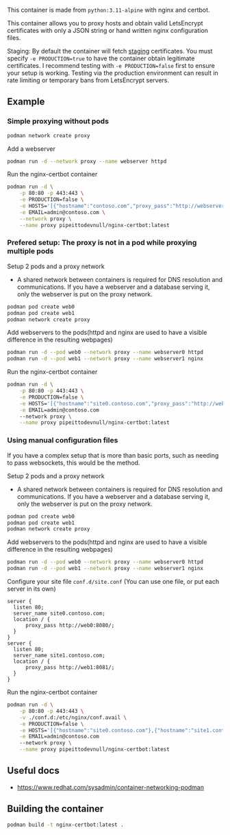 This container is made from `python:3.11-alpine` with nginx and certbot.

This container allows you to proxy hosts and obtain valid LetsEncrypt certificates with only a JSON string or hand written nginx configuration files.

Staging: By default the container will fetch [staging](https://letsencrypt.org/docs/staging-environment/) certificates. You must specify `-e PRODUCTION=true` to have the container obtain legitimate certificates. I recommend testing with `-e PRODUCTION=false` first to ensure your setup is working. Testing via the production environment can result in rate limiting or temporary bans from LetsEncrypt servers.

## Example
### Simple proxying without pods
```bash
podman network create proxy
```

Add a webserver
```bash
podman run -d --network proxy --name webserver httpd
```

Run the nginx-certbot container
```bash
podman run -d \
    -p 80:80 -p 443:443 \
    -e PRODUCTION=false \
    -e HOSTS='[{"hostname":"contoso.com","proxy_pass":"http://webserver"}]' \
    -e EMAIL=admin@contoso.com \
    --network proxy \
    --name proxy pipeittodevnull/nginx-certbot:latest
```

### Prefered setup: The proxy is not in a pod while proxying multiple pods
Setup 2 pods and a proxy network
- A shared network between containers is required for DNS resolution and communications. If you have a webserver and a database serving it, only the webserver is put on the proxy network.

```bash
podman pod create web0
podman pod create web1
podman network create proxy
```

Add webservers to the pods(httpd and nginx are used to have a visible difference in the resulting webpages)
```bash
podman run -d --pod web0 --network proxy --name webserver0 httpd
podman run -d --pod web1 --network proxy --name webserver1 nginx
```

Run the nginx-certbot container
```bash
podman run -d \
    -p 80:80 -p 443:443 \
    -e PRODUCTION=false \
    -e HOSTS='[{"hostname":"site0.contoso.com","proxy_pass":"http://web0:8080"},{"hostname":"site1.contoso.com","proxy_pass":"http://web1:8081"}]' \
    -e EMAIL=admin@contoso.com
    --network proxy \
    --name proxy pipeittodevnull/nginx-certbot:latest
```

### Using manual configuration files
If you have a complex setup that is more than basic ports, such as needing to pass websockets, this would be the method.

Setup 2 pods and a proxy network
- A shared network between containers is required for DNS resolution and communications. If you have a webserver and a database serving it, only the webserver is put on the proxy network.

```bash
podman pod create web0
podman pod create web1
podman network create proxy
```

Add webservers to the pods(httpd and nginx are used to have a visible difference in the resulting webpages)
```bash
podman run -d --pod web0 --network proxy --name webserver0 httpd
podman run -d --pod web1 --network proxy --name webserver1 nginx
```

Configure your site file `conf.d/site.conf` (You can use one file, or put each server in its own)
```
server {
  listen 80;
  server_name site0.contoso.com;
  location / {
      proxy_pass http://web0:8080/;
  }
}
server {
  listen 80;
  server_name site1.contoso.com;
  location / {
      proxy_pass http://web1:8081/;
  }
}
```

Run the nginx-certbot container
```bash
podman run -d \
    -p 80:80 -p 443:443 \
    -v ./conf.d:/etc/nginx/conf.avail \
    -e PRODUCTION=false \
    -e HOSTS='[{"hostname":"site0.contoso.com"},{"hostname":"site1.contoso.com"}]' \
    -e EMAIL=admin@contoso.com
    --network proxy \
    --name proxy pipeittodevnull/nginx-certbot:latest
```

## Useful docs
- https://www.redhat.com/sysadmin/container-networking-podman

## Building the container
```bash
podman build -t nginx-certbot:latest .
```
